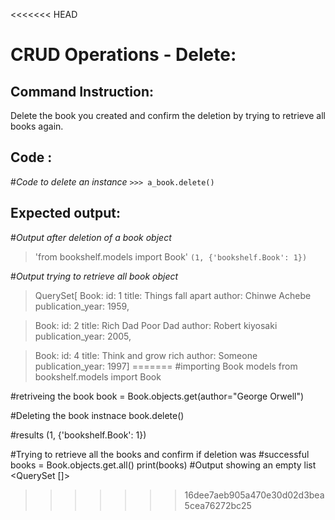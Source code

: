 <<<<<<< HEAD
# CRUD Operations - Delete: 

## Command Instruction: 
Delete the book you created and confirm the deletion by trying to retrieve all books again.

## Code : 

#*Code to delete an instance*
`>>> a_book.delete()`


## Expected output:
#*Output after deletion of a book object*
> 'from bookshelf.models import Book'
> `(1, {'bookshelf.Book': 1})
`

#*Output trying to retrieve all book object*

> QuerySet[ 
> Book: id: 1
title: Things fall apart
author: Chinwe Achebe
publication_year: 1959,

> Book: id: 2
title: Rich Dad Poor Dad
author: Robert kiyosaki
publication_year: 2005,

> Book: id: 4
title: Think and grow rich
author: Someone
publication_year: 1997]
=======
#importing Book models
from bookshelf.models import Book

#retriveing the book
book = Book.objects.get(author="George Orwell")

#Deleting the book instnace
book.delete()

#results
(1, {'bookshelf.Book': 1})

#Trying to retrieve all the books and confirm if deletion was #successful
books = Book.objects.get.all()
print(books)
#Output showing an empty list
<QuerySet []>
>>>>>>> 16dee7aeb905a470e30d02d3bea5cea76272bc25
